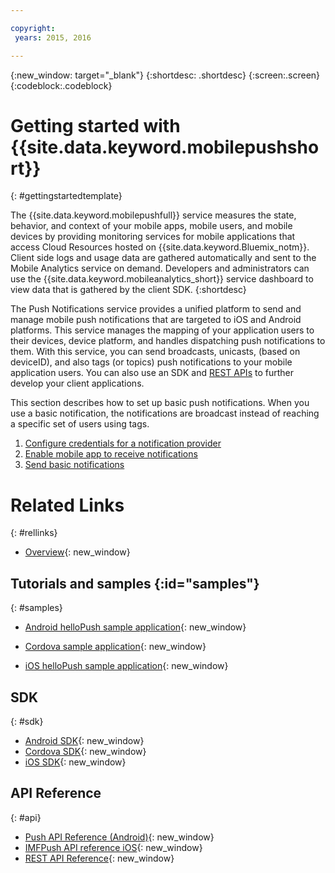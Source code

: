 ```yaml
---

copyright:
 years: 2015, 2016

---
```


{:new_window: target="_blank"}
{:shortdesc: .shortdesc}
{:screen:.screen}
{:codeblock:.codeblock}

# Getting started with {{site.data.keyword.mobilepushshort}}

{: #gettingstartedtemplate}

The {{site.data.keyword.mobilepushfull}} service measures the state, behavior, and context of your mobile apps, mobile users, and mobile devices by providing monitoring services for mobile applications that access Cloud Resources hosted on {{site.data.keyword.Bluemix_notm}}. Client side logs and usage data are gathered automatically and sent to the Mobile Analytics service on demand. Developers and administrators can use the {{site.data.keyword.mobileanalytics_short}} service dashboard to view data that is gathered by the client SDK.
{:shortdesc}

The Push Notifications service provides a unified platform to send and manage mobile push notifications that are targeted to iOS and Android platforms. This service manages the mapping of your application users to their devices, device platform, and handles dispatching push notifications to them. With this service, you can send broadcasts, unicasts, (based on deviceID), and also tags (or topics) push notifications to your mobile application users. You can also use an SDK and [REST APIs](https://mobile.{DomainName}/imfpushrestapidocs/) to further develop your client applications.

This section describes how to set up basic push notifications. When you use a basic notification, the notifications are broadcast instead of reaching a specific set of users using tags.

1. [Configure credentials for a notification provider](t__main_push_config_provider.html)
2. [Enable mobile app to receive notifications](c_enable_push.html)
3. [Send basic notifications](t_send_push_notifications.html)

# Related Links
{: #rellinks}

* [Overview](c_overview_push.md){: new_window}

## Tutorials and samples {:id="samples"}
{: #samples}
* [Android helloPush sample application](https://github.com/ibm-bluemix-mobile-services/bms-samples-android-hellopush/){: new_window}
- [Cordova sample application](https://github.com/ibm-bluemix-mobile-services/bms-samples-cordova-hellopush){: new_window}
* [iOS helloPush sample application](https://github.com/ibm-bluemix-mobile-services/bms-samples-ios-hellopush/){: new_window}

## SDK
{: #sdk}
* [Android SDK](https://github.com/ibm-bluemix-mobile-services/bms-clientsdk-android-push){: new_window}
* [Cordova SDK](https://github.com/ibm-bluemix-mobile-services/bms-clientsdk-cordova-plugin-push){: new_window}
* [iOS SDK](https://hub.jazz.net/git/bluemixmobilesdk/imf-ios-sdk/archive?revstr=master){: new_window}

## API Reference
{: #api}
* [Push API Reference (Android)](https://classicdocs.ng.bluemix.net/docs/api/content/api/mobilefirst/android/push-api-doc/overview-summary.html){: new_window}
* [IMFPush API reference iOS](https://classicdocs.ng.bluemix.net/docs/api/content/api/mobilefirst/ios/IMFPush_api-doc/html/index.html){: new_window}
* [REST API Reference](https://mobile.{DomainName}/imfpushrestapidocs/){: new_window}
